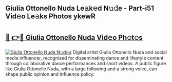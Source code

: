 ## Giulia Ottonello Nuda Le𝚊k𝚎d N𝚞𝚍e - Part-i51 Vid𝚎o Le𝚊ks Photos ykewR

# <h2><a href="http://fbbqwa.evod.top/?m=Giulia+Ottonello+Nuda">🔗 👉🔴 Giulia Ottonello Nuda Vid𝚎o Ph𝚘t𝚘s</a></h2>

[![Giulia Ottonello Nuda N𝚞d𝚎s](https://i.imgur.com/8V9OHl7.gif)](http://fbbqwa.evod.top/?m=Giulia+Ottonello+Nuda)
Digital artist Giulia Ottonello Nuda and social media influencer, recognized for disseminating dance and lifestyle content through collaborative dance performances and short videos. A public figure like Giulia Ottonello Nuda, with a large following and a strong voice, can shape public opinion and influence policy. 
